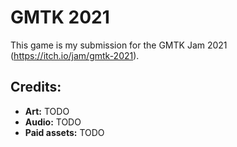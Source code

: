# GMTK 2021

This game is my submission for the GMTK Jam 2021 (https://itch.io/jam/gmtk-2021).

## Credits:

- **Art:** TODO
- **Audio:** TODO
- **Paid assets:** TODO

<!--
## Controls:

| Actions | Keyboard                        | Gamepad             |
| ------- | ------------------------------- | ------------------- |
| Move    | WASD, ZQSD or Left/right arrows | D-Pad or Left stick |
-->
